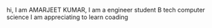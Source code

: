 hi, 
I am AMARJEET KUMAR,
I am a engineer student B tech computer science 
I am appreciating to learn coading